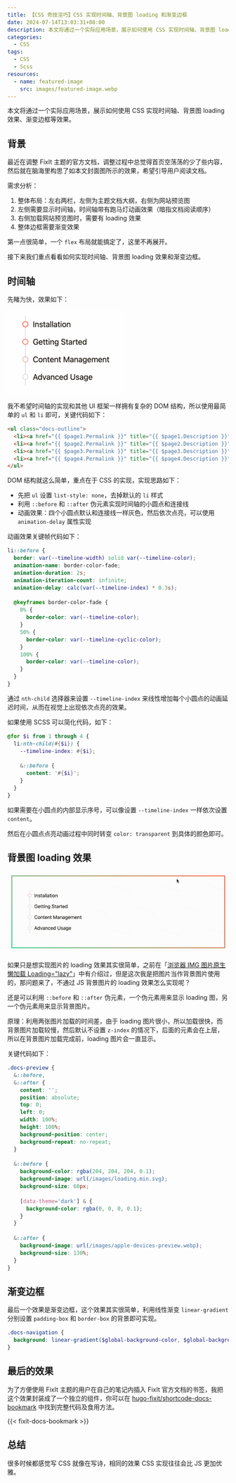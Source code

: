 ```yaml
---
title: 【CSS 奇技淫巧】CSS 实现时间轴、背景图 loading 和渐变边框
date: 2024-07-14T13:03:31+08:00
description: 本文将通过一个实际应用场景，展示如何使用 CSS 实现时间轴、背景图 loading 效果、渐变边框等效果。
categories:
  - CSS
tags:
  - CSS
  - Scss
resources:
  - name: featured-image
    src: images/featured-image.webp
---
```


本文将通过一个实际应用场景，展示如何使用 CSS 实现时间轴、背景图 loading 效果、渐变边框等效果。

<!--more-->

## 背景

最近在调整 FixIt 主题的官方文档，调整过程中总觉得首页空荡荡的少了些内容，然后就在脑海里构思了如本文封面图所示的效果，希望引导用户阅读文档。

需求分析：

1. 整体布局：左右两栏，左侧为主题文档大纲，右侧为网站预览图
2. 左侧需要显示时间轴，时间轴带有跑马灯动画效果（暗指文档阅读顺序）
3. 右侧加载网站预览图时，需要有 loading 效果
4. 整体边框需要渐变效果

第一点很简单，一个 `flex` 布局就能搞定了，这里不再展开。

接下来我们重点看看如何实现时间轴、背景图 loading 效果和渐变边框。

## 时间轴

先睹为快，效果如下：

![时间轴动画](images/demo-outline.gif "从上到下依次点亮时间轴")

我不希望时间轴的实现和其他 UI 框架一样拥有复杂的 DOM 结构，所以使用最简单的 `ul` 和 `li` 即可，关键代码如下：

```html
<ul class="docs-outline">
  <li><a href="{{ $page1.Permalink }}" title="{{ $page1.Description }}">{{ $page1.LinkTitle }}</a></li>
  <li><a href="{{ $page2.Permalink }}" title="{{ $page2.Description }}">{{ $page2.LinkTitle }}</a></li>
  <li><a href="{{ $page3.Permalink }}" title="{{ $page3.Description }}">{{ $page3.LinkTitle }}</a></li>
  <li><a href="{{ $page4.Permalink }}" title="{{ $page4.Description }}">{{ $page4.LinkTitle }}</a></li>
</ul>
```

DOM 结构就这么简单，重点在于 CSS 的实现，实现思路如下：

- 先把 `ul` 设置 `list-style: none`，去掉默认的 `li` 样式
- 利用 `::before` 和 `::after` 伪元素实现时间轴的小圆点和连接线
- 动画效果：四个小圆点默认和连接线一样灰色，然后依次点亮，可以使用 `animation-delay` 属性实现

动画效果关键帧代码如下：

```scss
li::before {
  border: var(--timeline-width) solid var(--timeline-color);
  animation-name: border-color-fade;
  animation-duration: 2s;
  animation-iteration-count: infinite;
  animation-delay: calc(var(--timeline-index) * 0.3s);

  @keyframes border-color-fade {
    0% {
      border-color: var(--timeline-color);
    }
    50% {
      border-color: var(--timeline-cyclic-color);
    }
    100% {
      border-color: var(--timeline-color);
    }
  }
}
```

通过 `nth-child` 选择器来设置 `--timeline-index` 来线性增加每个小圆点的动画延迟时间，从而在视觉上出现依次点亮的效果。

如果使用 SCSS 可以简化代码，如下：

```scss
@for $i from 1 through 4 {
  li:nth-child(#{$i}) {
    --timeline-index: #{$i};

    &::before {
      content: '#{$i}';
    }
  }
}
```

如果需要在小圆点的内部显示序号，可以像设置 `--timeline-index` 一样依次设置 `content`。

然后在小圆点点亮动画过程中同时转变 `color: transparent` 到具体的颜色即可。

## 背景图 loading 效果

![背景图 loading 效果](images/demo-loading.gif "先加载 loading 图再加重预览图")

如果只是想实现图片的 loading 效果其实很简单，之前在「[浏览器 IMG 图片原生懒加载 Loading="lazy"](/posts/native-img-loading-lazy/)」中有介绍过，但是这次我是把图片当作背景图片使用的，那问题来了，不通过 JS 背景图片的 loading 效果怎么实现呢？

还是可以利用 `::before` 和 `::after` 伪元素，一个伪元素用来显示 loading 图，另一个伪元素用来显示背景图片。

原理：利用两张图片加载的时间差，由于 loading 图片很小，所以加载很快，而背景图片加载较慢，然后默认不设置 `z-index` 的情况下，后面的元素会在上层，所以在背景图片加载完成前，loading 图片会一直显示。

关键代码如下：

```scss
.docs-preview {
  &::before,
  &::after {
    content: '';
    position: absolute;
    top: 0;
    left: 0;
    width: 100%;
    height: 100%;
    background-position: center;
    background-repeat: no-repeat;
  }

  &::before {
    background-color: rgba(204, 204, 204, 0.1);
    background-image: url(/images/loading.min.svg);
    background-size: 60px;

    [data-theme='dark'] & {
      background-color: rgba(0, 0, 0, 0.1);
    }
  }

  &::after {
    background-image: url(/images/apple-devices-preview.webp);
    background-size: 130%;
  }
}
```

## 渐变边框

最后一个效果是渐变边框，这个效果其实很简单，利用线性渐变 `linear-gradient` 分别设置 `padding-box` 和 `border-box` 的背景即可实现。

```scss
.docs-navigation {
  background: linear-gradient($global-background-color, $global-background-color) padding-box, linear-gradient(45deg, #42d392, #FF7359) border-box;
}
```

## 最后的效果

为了方便使用 FixIt 主题的用户在自己的笔记内插入 FixIt 官方文档的书签，我把这个效果封装成了一个独立的组件，你可以在 [hugo-fixit/shortcode-docs-bookmark](https://github.com/hugo-fixit/shortcode-docs-bookmark) 中找到完整代码及食用方法。

{{< fixit-docs-bookmark >}}

## 总结

很多时候都感觉写 CSS 就像在写诗，相同的效果 CSS 实现往往会比 JS 更加优雅。
